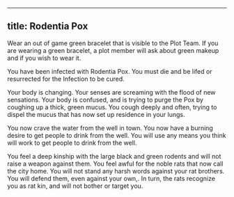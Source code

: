  ---
 title: Rodentia Pox
 ---
 Wear an out of game green bracelet that is visible to the Plot Team. If you are wearing a green bracelet, a plot member will ask about green makeup and if you wish to wear it.
 
 You have been infected with Rodentia Pox. You must die and be lifed or resurrected for the Infection to be cured.
 
 Your body is changing. Your senses are screaming with the flood of new sensations. Your body is confused, and is trying to purge the Pox by coughing up a thick, green mucus. You cough deeply and often, trying to dispel the mucus that has now set up residence in your lungs. 
 
 You now crave the water from the well in town. You now have a burning desire to get people to drink from the well. You will use any means you think will work to get people to drink from the well.
 
 You feel a deep kinship with the large black and green rodents and will not raise a weapon against them. You feel awful for the noble rats that now call the city home. You will not stand any harsh words against your rat brothers. You will defend them, even against your own,. In turn, the rats recognize you as rat kin, and will not bother or target you.
